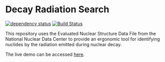 # Decay Radiation Search

[![dependency status](https://deps.rs/repo/github/emilk/eframe_template/status.svg)](https://deps.rs/repo/github/emilk/eframe_template)
[![Build Status](https://github.com/cristian-jfv/decay-radiation-search/workflows/CI/badge.svg)](https://github.com/cristian-jfv/decay-radiation-search/actions?workflow=CI)

This repository uses the Evaluated Nuclear Structure Data File from the National Nuclear Data Center to provide an ergonomic tool for identifying nuclides by the radiation emitted during nuclear decay.

The live demo can be accessed [here](https://cristian-jfv.github.io/).
